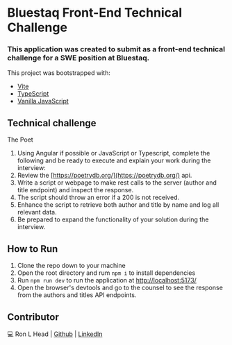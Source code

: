 
# Bluestaq Front-End Technical Challenge

### This application was created to submit as a front-end technical challenge for a SWE position at Bluestaq. 

This project was bootstrapped with:
- [Vite](https://vite.dev/)
- [TypeScript](https://www.typescriptlang.org/)
- [Vanilla JavaScript](https://developer.mozilla.org/en-US/docs/Web/JavaScript)

## Technical challenge 

The Poet 

1. Using Angular if possible or JavaScript or Typescript, complete the following and be ready to execute and explain your work during the interview:
2. Review the [https://poetrydb.org/](https://poetrydb.org/) api.
3. Write a script or webpage to make rest calls to the server (author and title endpoint) and inspect the response.
4. The script should throw an error if a 200 is not received.
5. Enhance the script to retrieve both author and title by name and log all relevant data.
6. Be prepared to expand the functionality of your solution during the interview.   


## How to Run

1. Clone the repo down to your machine
2. Open the root directory and rum `npm i` to install dependencies
3. Run `npm run dev` to run the application at [http://localhost:5173/](http://localhost:5173/)
4. Open the browser's devtools and go to the counsel to see the response from the authors and titles API endpoints.


## Contributor
💻 Ron L Head |  [Github](https://github.com/RonLHead)  |  [LinkedIn](https://www.linkedin.com/in/ronlhead/)

